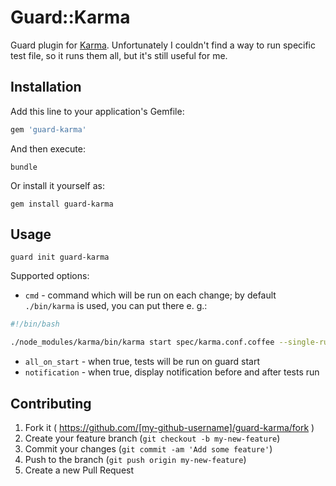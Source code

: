 # Guard::Karma

Guard plugin for [Karma](http://karma-runner.github.io/0.12/index.html).
Unfortunately I couldn't find a way to run specific test file, so it runs them all, but it's still useful for me.

## Installation

Add this line to your application's Gemfile:

```ruby
gem 'guard-karma'
```

And then execute:

```
bundle
```

Or install it yourself as:

```
gem install guard-karma
```

## Usage

```
guard init guard-karma
```

Supported options:
- `cmd` - command which will be run on each change; by default `./bin/karma` is used, you can put there e. g.:
```bash
#!/bin/bash

./node_modules/karma/bin/karma start spec/karma.conf.coffee --single-run
```
- `all_on_start` - when true, tests will be run on guard start
- `notification` - when true, display notification before and after tests run


## Contributing

1. Fork it ( https://github.com/[my-github-username]/guard-karma/fork )
2. Create your feature branch (`git checkout -b my-new-feature`)
3. Commit your changes (`git commit -am 'Add some feature'`)
4. Push to the branch (`git push origin my-new-feature`)
5. Create a new Pull Request
